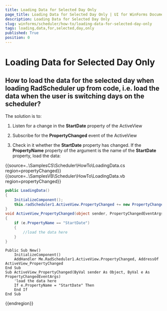 ```yaml
---
title: Loading Data for Selected Day Only
page_title: Loading Data for Selected Day Only | UI for WinForms Documentation
description: Loading Data for Selected Day Only
slug: winforms/scheduler/how-to/loading-data-for-selected-day-only
tags: loading,data,for,selected,day,only
published: True
position: 0
---
```


# Loading Data for Selected Day Only

## How to load the data for the selected day when loading RadScheduler up from code, i.e. load the data when the user is switching days on the scheduler?

The solution is to:

1. Listen for a change in the __StartDate__ property of the ActiveView

1. Subscribe for the __PropertyChanged__ event of the ActiveView

1. Check in it whether the __StartDate__ property has changed. If the __PropertyName__ property of the argument is the name of the __StartDate__ property, load the data:

{{source=..\SamplesCS\Scheduler\HowTo\LoadingData.cs region=propertyChanged}} 
{{source=..\SamplesVB\Scheduler\HowTo\LoadingData.vb region=propertyChanged}} 

````C#
public LoadingData()
{
    InitializeComponent();
    this.radScheduler1.ActiveView.PropertyChanged += new PropertyChangedEventHandler(ActiveView_PropertyChanged);
}
void ActiveView_PropertyChanged(object sender, PropertyChangedEventArgs e)
{
    if (e.PropertyName == "StartDate")
    {
        //load the data here
    }
}

````
````VB.NET
Public Sub New()
    InitializeComponent()
    AddHandler Me.RadScheduler1.ActiveView.PropertyChanged, AddressOf ActiveView_PropertyChanged
End Sub
Sub ActiveView_PropertyChanged(ByVal sender As Object, ByVal e As PropertyChangedEventArgs)
    'load the data here
    If e.PropertyName = "StartDate" Then
    End If
End Sub

````

{{endregion}} 
